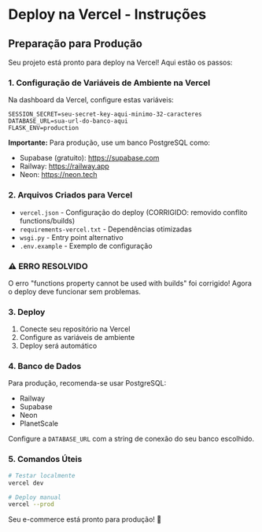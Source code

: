 # Deploy na Vercel - Instruções

## Preparação para Produção

Seu projeto está pronto para deploy na Vercel! Aqui estão os passos:

### 1. Configuração de Variáveis de Ambiente na Vercel

Na dashboard da Vercel, configure estas variáveis:

```
SESSION_SECRET=seu-secret-key-aqui-minimo-32-caracteres
DATABASE_URL=sua-url-do-banco-aqui
FLASK_ENV=production
```

**Importante:** Para produção, use um banco PostgreSQL como:
- Supabase (gratuito): https://supabase.com
- Railway: https://railway.app
- Neon: https://neon.tech

### 2. Arquivos Criados para Vercel

- `vercel.json` - Configuração do deploy (CORRIGIDO: removido conflito functions/builds)
- `requirements-vercel.txt` - Dependências otimizadas
- `wsgi.py` - Entry point alternativo
- `.env.example` - Exemplo de configuração

### ⚠️ ERRO RESOLVIDO
O erro "functions property cannot be used with builds" foi corrigido! 
Agora o deploy deve funcionar sem problemas.

### 3. Deploy

1. Conecte seu repositório na Vercel
2. Configure as variáveis de ambiente
3. Deploy será automático

### 4. Banco de Dados

Para produção, recomenda-se usar PostgreSQL:
- Railway
- Supabase  
- Neon
- PlanetScale

Configure a `DATABASE_URL` com a string de conexão do seu banco escolhido.

### 5. Comandos Úteis

```bash
# Testar localmente
vercel dev

# Deploy manual
vercel --prod
```

Seu e-commerce está pronto para produção! 🚀